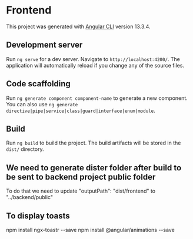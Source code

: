 # Frontend

This project was generated with [Angular CLI](https://github.com/angular/angular-cli) version 13.3.4.

## Development server

Run `ng serve` for a dev server. Navigate to `http://localhost:4200/`. The application will automatically reload if you change any of the source files.

## Code scaffolding

Run `ng generate component component-name` to generate a new component. You can also use `ng generate directive|pipe|service|class|guard|interface|enum|module`.

## Build

Run `ng build` to build the project. The build artifacts will be stored in the `dist/` directory.

## We need to generate dister folder after build to be sent to backend project public folder
To do that we need to update "outputPath": "dist/frontend" to
"../backend/public"

## To display toasts
npm install ngx-toastr --save
npm install @angular/animations --save
